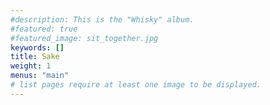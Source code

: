 ```yaml
---
#description: This is the "Whisky" album.
#featured: true
#featured_image: sit_together.jpg
keywords: []
title: Sake
weight: 1
menus: "main"
# list pages require at least one image to be displayed.
---
```

